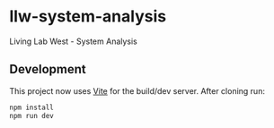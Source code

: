 # llw-system-analysis

Living Lab West - System Analysis

## Development

This project now uses [Vite](https://vitejs.dev/) for the build/dev server. After cloning run:

```bash
npm install
npm run dev
```
